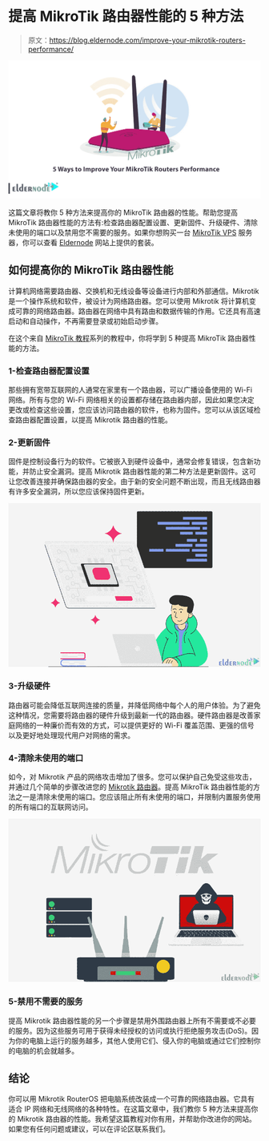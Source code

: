 # 提高 MikroTik 路由器性能的 5 种方法

> 原文：<https://blog.eldernode.com/improve-your-mikrotik-routers-performance/>

![5 Ways to Improve Your MikroTik Routers Performance](img/a1859ff78072c55f122508b8fe8899a0.png)

这篇文章将教你 5 种方法来提高你的 MikroTik 路由器的性能。帮助您提高 MikroTik 路由器性能的方法有:检查路由器配置设置、更新固件、升级硬件、清除未使用的端口以及禁用您不需要的服务。如果你想购买一台 [MikroTik VPS](https://eldernode.com/mikroTik-vps-server/) 服务器，你可以查看 [Eldernode](https://eldernode.com/) 网站上提供的套装。

## **如何提高你的 MikroTik 路由器性能**

计算机网络需要路由器、交换机和无线设备等设备进行内部和外部通信。Mikrotik 是一个操作系统和软件，被设计为网络路由器。您可以使用 Mikrotik 将计算机变成可靠的网络路由器。路由器在网络中具有路由和数据传输的作用。它还具有高速启动和自动操作，不再需要登录或初始启动步骤。

在这个来自 [MikroTik 教程](https://blog.eldernode.com/tag/mikrotik/)系列的教程中，你将学到 5 种提高 MikroTik 路由器性能的方法。

### **1-检查路由器配置设置**

那些拥有宽带互联网的人通常在家里有一个路由器，可以广播设备使用的 Wi-Fi 网络。所有与您的 Wi-Fi 网络相关的设置都存储在路由器内部，因此如果您决定更改或检查这些设置，您应该访问路由器的软件，也称为固件。您可以从该区域检查路由器配置设置，以提高 Mikrotik 路由器的性能。

### **2-更新固件**

固件是控制设备行为的软件。它被嵌入到硬件设备中，通常会修复错误，包含新功能，并防止安全漏洞。提高 Mikrotik 路由器性能的第二种方法是更新固件。这可让您改善连接并确保路由器的安全。由于新的安全问题不断出现，而且无线路由器有许多安全漏洞，所以您应该保持固件更新。

![Frimware-Update](img/5811ec580f2e1613c9af40a8229f0cc8.png)

### **3-升级硬件**

路由器可能会降低互联网连接的质量，并降低网络中每个人的用户体验。为了避免这种情况，您需要将路由器的硬件升级到最新一代的路由器。硬件路由器是改善家庭网络的一种廉价而有效的方式，可以提供更好的 Wi-Fi 覆盖范围、更强的信号以及更好地处理现代用户对网络的需求。

### **4-清除未使用的端口**

如今，对 Mikrotik 产品的网络攻击增加了很多。您可以保护自己免受这些攻击，并通过几个简单的步骤改进您的 [Mikrotik 路由器](https://blog.eldernode.com/downgrade-mikrotik-routeros-and-firmware/)。提高 MikroTik 路由器性能的方法之一是清除未使用的端口。您应该阻止所有未使用的端口，并限制内置服务使用的所有端口的互联网访问。

![Clean-Unused-Ports](img/10232a2c58db985d08c57cb3ea5718af.png)

### **5-禁用不需要的服务**

提高 Mikrotik 路由器性能的另一个步骤是禁用外围路由器上所有不需要或不必要的服务。因为这些服务可用于获得未经授权的访问或执行拒绝服务攻击(DoS)。因为你的电脑上运行的服务越多，其他人使用它们、侵入你的电脑或通过它们控制你的电脑的机会就越多。

## 结论

你可以用 Mikrotik RouterOS 把电脑系统改装成一个可靠的网络路由器。它具有适合 IP 网络和无线网络的各种特性。在这篇文章中，我们教你 5 种方法来提高你的 Mikrotik 路由器的性能。我希望这篇教程对你有用，并帮助你改进你的网站。如果您有任何问题或建议，可以在评论区联系我们。